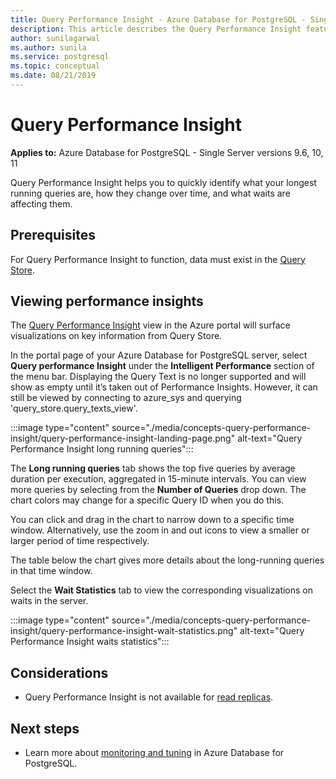 ```yaml
---
title: Query Performance Insight - Azure Database for PostgreSQL - Single Server
description: This article describes the Query Performance Insight feature in Azure Database for PostgreSQL - Single Server.
author: sunilagarwal
ms.author: sunila
ms.service: postgresql
ms.topic: conceptual
ms.date: 08/21/2019
---
```


# Query Performance Insight 

**Applies to:** Azure Database for PostgreSQL - Single Server versions 9.6, 10, 11

Query Performance Insight helps you to quickly identify what your longest running queries are, how they change over time, and what waits are affecting them.

## Prerequisites
For Query Performance Insight to function, data must exist in the [Query Store](concepts-query-store.md).

## Viewing performance insights
The [Query Performance Insight](concepts-query-performance-insight.md) view in the Azure portal will surface visualizations on key information from Query Store. 

In the portal page of your Azure Database for PostgreSQL server, select **Query performance Insight** under the **Intelligent Performance** section of the menu bar. Displaying the Query Text is no longer supported and will show as empty until it’s taken out of Performance Insights. However, it can still be viewed by connecting to azure_sys and querying 'query_store.query_texts_view'.

:::image type="content" source="./media/concepts-query-performance-insight/query-performance-insight-landing-page.png" alt-text="Query Performance Insight long running queries":::

The **Long running queries** tab shows the top five queries by average duration per execution, aggregated in 15-minute intervals. You can view more queries by selecting from the **Number of Queries** drop down. The chart colors may change for a specific Query ID when you do this.

You can click and drag in the chart to narrow down to a specific time window. Alternatively, use the zoom in and out icons to view a smaller or larger period of time respectively.

The table below the chart gives more details about the long-running queries in that time window.

Select the **Wait Statistics** tab to view the corresponding visualizations on waits in the server.

:::image type="content" source="./media/concepts-query-performance-insight/query-performance-insight-wait-statistics.png" alt-text="Query Performance Insight waits statistics":::

## Considerations
* Query Performance Insight is not available for [read replicas](concepts-read-replicas.md).

## Next steps
- Learn more about [monitoring and tuning](concepts-monitoring.md) in Azure Database for PostgreSQL.


